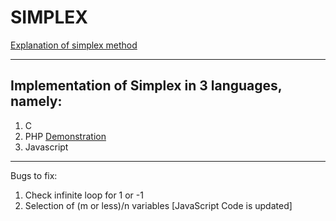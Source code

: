 # SIMPLEX
[Explanation of simplex method](https://www.youtube.com/watch?v=rzRZLGD_aeE)

---
## Implementation of Simplex in 3 languages, namely:

1. C
2. PHP [Demonstration](https://www.youtube.com/watch?v=-l8yYs6ATZw)
3. Javascript

---

Bugs to fix:
1. Check infinite loop for 1 or -1
2. Selection of (m or less)/n variables [JavaScript Code is updated]
